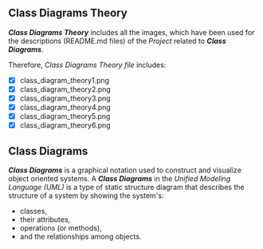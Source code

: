 ## Class Diagrams Theory
**_Class Diagrams Theory_** includes all the images, which have been used for the descriptions (README.md files) of the _Project_ related to **_Class Diagrams_**.

Therefore, _Class Diagrams Theory file_ includes:
- [x] class_diagram_theory1.png
- [x] class_diagram_theory2.png
- [x] class_diagram_theory3.png
- [x] class_diagram_theory4.png
- [x] class_diagram_theory5.png
- [x] class_diagram_theory6.png

## Class Diagrams
**_Class Diagrams_** is a graphical notation used to construct and visualize object oriented systems. 
A **_Class Diagrams_** in the _Unified Modeling Language (UML)_ is a type of static structure diagram that describes the structure of a system by showing the system's:

- classes,
- their attributes,
- operations (or methods),
- and the relationships among objects.
